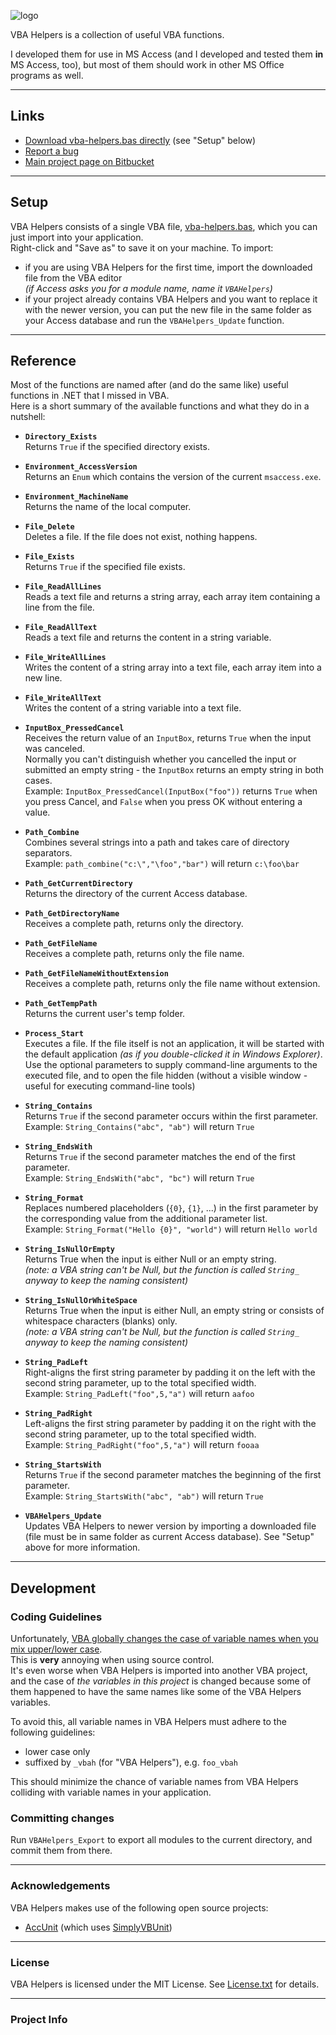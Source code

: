 ![logo](https://bitbucket.org/christianspecht/vba-helpers/raw/tip/img/logo128x128.png)

VBA Helpers is a collection of useful VBA functions.

I developed them for use in MS Access (and I developed and tested them **in** MS Access, too), but most of them should work in other MS Office programs as well.

---

## Links

- [Download vba-helpers.bas directly](https://bitbucket.org/christianspecht/vba-helpers/raw/tip/vba-helpers.bas) (see "Setup" below)
- [Report a bug](https://bitbucket.org/christianspecht/vba-helpers/issues/new)
- [Main project page on Bitbucket](https://bitbucket.org/christianspecht/vba-helpers)

---

## Setup

VBA Helpers consists of a single VBA file, [vba-helpers.bas](https://bitbucket.org/christianspecht/vba-helpers/raw/tip/vba-helpers.bas), which you can just import into your application.  
Right-click and "Save as" to save it on your machine. To import:

- if you are using VBA Helpers for the first time, import the downloaded file from the VBA editor  
*(if Access asks you for a module name, name it `VBAHelpers`)*
- if your project already contains VBA Helpers and you want to replace it with the newer version, you can put the new file in the same folder as your Access database and run the `VBAHelpers_Update` function.

---

## Reference

Most of the functions are named after (and do the same like) useful functions in .NET that I missed in VBA.  
Here is a short summary of the available functions and what they do in a nutshell:

- **`Directory_Exists`**  
Returns `True` if the specified directory exists.

- **`Environment_AccessVersion`**  
Returns an `Enum` which contains the version of the current `msaccess.exe`.

- **`Environment_MachineName`**  
Returns the name of the local computer.

- **`File_Delete`**  
Deletes a file. If the file does not exist, nothing happens.

- **`File_Exists`**  
Returns `True` if the specified file exists.

- **`File_ReadAllLines`**  
Reads a text file and returns a string array, each array item containing a line from the file.

- **`File_ReadAllText`**  
Reads a text file and returns the content in a string variable.

- **`File_WriteAllLines`**  
Writes the content of a string array into a text file, each array item into a new line.

- **`File_WriteAllText`**  
Writes the content of a string variable into a text file.

- **`InputBox_PressedCancel`**  
Receives the return value of an `InputBox`, returns `True` when the input was canceled.  
Normally you can't distinguish whether you cancelled the input or submitted an empty string - the `InputBox` returns an empty string in both cases.  
Example: `InputBox_PressedCancel(InputBox("foo"))` returns `True` when you press Cancel, and `False` when you press OK without entering a value.

- **`Path_Combine`**  
Combines several strings into a path and takes care of directory separators.  
Example: `path_combine("c:\","\foo","bar")` will return `c:\foo\bar`

- **`Path_GetCurrentDirectory`**  
Returns the directory of the current Access database.

- **`Path_GetDirectoryName`**  
Receives a complete path, returns only the directory.

- **`Path_GetFileName`**  
Receives a complete path, returns only the file name.

- **`Path_GetFileNameWithoutExtension`**  
Receives a complete path, returns only the file name without extension.

- **`Path_GetTempPath`**  
Returns the current user's temp folder.

- **`Process_Start`**  
Executes a file. If the file itself is not an application, it will be started with the default application *(as if you double-clicked it in Windows Explorer)*.  
Use the optional parameters to supply command-line arguments to the executed file, and to open the file hidden (without a visible window - useful for executing command-line tools)

- **`String_Contains`**  
Returns `True` if the second parameter occurs within the first parameter.  
Example: `String_Contains("abc", "ab")` will return `True`

- **`String_EndsWith`**  
Returns `True` if the second parameter matches the end of the first parameter.  
Example: `String_EndsWith("abc", "bc")` will return `True`

- **`String_Format`**  
Replaces numbered placeholders (`{0}`, `{1}`, ...) in the first parameter by the corresponding value from the additional parameter list.  
Example: `String_Format("Hello {0}", "world")` will return `Hello world`

- **`String_IsNullOrEmpty`**  
Returns True when the input is either Null or an empty string.  
*(note: a VBA string can't be Null, but the function is called `String_` anyway to keep the naming consistent)*

- **`String_IsNullOrWhiteSpace`**  
Returns True when the input is either Null, an empty string or consists of whitespace characters (blanks) only.  
*(note: a VBA string can't be Null, but the function is called `String_` anyway to keep the naming consistent)*

- **`String_PadLeft`**  
Right-aligns the first string parameter by padding it on the left with the second string parameter, up to the total specified width.  
Example: `String_PadLeft("foo",5,"a")` will return `aafoo`

- **`String_PadRight`**  
Left-aligns the first string parameter by padding it on the right with the second string parameter, up to the total specified width.  
Example: `String_PadRight("foo",5,"a")` will return `fooaa`

- **`String_StartsWith`**  
Returns `True` if the second parameter matches the beginning of the first parameter.  
Example: `String_StartsWith("abc", "ab")` will return `True`

- **`VBAHelpers_Update`**  
Updates VBA Helpers to newer version by importing a downloaded file (file must be in same folder as current Access database). See "Setup" above for more information.

---

## Development

### Coding Guidelines

Unfortunately, [VBA globally changes the case of variable names when you mix upper/lower case](http://stackoverflow.com/q/4852735/6884).  
This is **very** annoying when using source control.  
It's even worse when VBA Helpers is imported into another VBA project, and the case of *the variables in this project* is changed because some of them happened to have the same names like some of the VBA Helpers variables.

To avoid this, all variable names in VBA Helpers must adhere to the following guidelines:

- lower case only
- suffixed by `_vbah` (for "VBA Helpers"), e.g. `foo_vbah`

This should minimize the chance of variable names from VBA Helpers colliding with variable names in your application.
 

### Committing changes

Run `VBAHelpers_Export` to export all modules to the current directory, and commit them from there.

---

### Acknowledgements

VBA Helpers makes use of the following open source projects:

- [AccUnit](http://accunit.access-codelib.net/) (which uses [SimplyVBUnit](http://sourceforge.net/projects/simplyvbunit/))

---

### License

VBA Helpers is licensed under the MIT License. See [License.txt](https://bitbucket.org/christianspecht/vba-helpers/raw/tip/license.txt) for details.

---

### Project Info

<script type="text/javascript" src="http://www.ohloh.net/p/603791/widgets/project_basic_stats.js"></script>
